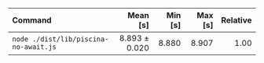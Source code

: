 | Command                               |      Mean [s] | Min [s] | Max [s] | Relative |
| :------------------------------------ | ------------: | ------: | ------: | -------: |
| `node ./dist/lib/piscina-no-await.js` | 8.893 ± 0.020 |   8.880 |   8.907 |     1.00 |
